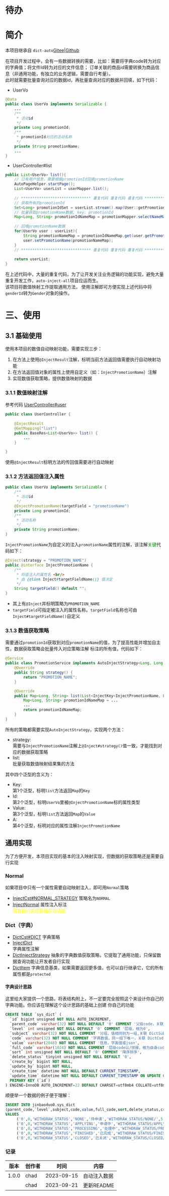 # 待办

# 简介

本项目继承自 `dict-auto`[Gitee](https://gitee.com/CodeinChad/dict-auto)|[Github](https://github.com/Chad2li/dict-auto)

在项目开发过程中，会有一些数据转换的需要，比如：需要将字典code转为对应的字典值；将文件Id转为对应的文件信息；
订单关联的商品id需要转换为商品信息（非通用功能，有独立的业务逻辑，需要自行考量）。    
此时就需要批量查询对应的数据id，再批量查询对应的数据并回填，如下代码：
- UserVo
```java
@Data
public class UserVo implements Serializable {
    ...
    /**
     * 活动id
     */
    private Long promotionId;
    /**
     * promotionId对应的活动名称
     */
    private String promotionName;
    ...
}
```
- UserController#list
```java
public List<UserVo> list(){
    // 已有用户信息，需要根据promotionId回填promotionName
    AutoPageHelper.startPage();
    List<UserVo> userList = userMapper.list();
    
    // ******************************* 重复代码 重复代码 重复代码 *******************************
    // 获取所有的promotionId
    Set<Long> promotionIdSet = userList.stream().map(User::getPromotionId).collect(Collectors.toSet());
    // 批量获取promotionName数据, key: promotionId
    Map<Long, String> promotionIdNameMap = promotionMapper.selectNameMapByIds(promotionIdSet);
    
    // 回填promotionName数据
    for(UserVo user : userList){
        String promotionNameMap = promotionIdNameMap.get(user.getPromotionId());
        user.setPromotionName(promotionNameMap);
    }
    // ******************************* 重复代码 重复代码 重复代码 *******************************
        
    return userList;
}    
```

在上述代码中，大量的重复代码，为了让开发关注业务逻辑的功能实现，避免大量重复开发工作，`auto-inject-all`项目应运而生。     
该项目将数值映射工作提取通用方法， 使用注解即可方便实现上述代码中将`genderId`转为`Gender`对象的操作。    

# 三、使用

## 3.1 基础使用    
使用本项目的数值自动映射功能，需要实现三步：    
1. 在方法上使用`@InjectResult`注解，标明当前方法返回值需要执行自动映射功能    
2. 在方法返回值对象的属性上使用自定义（如：`InjectPromotionName`）注解    
3. 实现数值获取策略，提供数值映射的数据    
### 3.1.1 数值映射注解    
参考代码 [UserController#user](auto-inject-demo/src/main/java/cn/lyjuan/dictauto/demo/controller/UserController.java)
```java
public class UserController {
    
    @InjectResult
    @GetMapping("list")
    public BaseRes<List<UserVo>> list() {
        ...
    }
    
}
```
使用`@InjectResult`标明方法的传回值需要进行自动映射    

### 3.1.2 方法返回值注入属性
```java
public class UserVo implements Serializable {
    /**
     * 活动id
     */
    @InjectPromotionName(targetField = "promotionName")
    private Long promotionId;
    /**
     * 活动名称
     */
    private String promotionName;
}
```
`InjectPromotionName`为自定义的注入`promotionName`属性的注解，该注解<font color='green'>关键</font>代码如下：        
```java
@Inject(strategy = "PROMOTION_NAME")
public @interface InjectPromotionName {
    /**
     * 将值注入的属性名 <br/>
     * 由 {@link Inject#targetFieldName()} 值决定
     */
    String targetField() default "";
}
```
- 其上有`@Inject`并标明策略为`PROMOTION_NAME`    
- `targetField`可指定被注入的属性名称。`targetField`名称也可由`Inject#targetFieldName()`自定义    

### 3.1.3 数值获取策略    
需要通过`promotionId`获取到对应`promotionName`的值，为了提高性能并增加自主性，数据获取策略会批量传入对应策略注解
标注的所有值，代码如下：    
```java
@Service
public class PromotionService implements AutoInjectStrategy<Long, Long, String, InjectPromotionName> {
    @Override
    public String strategy() {
        return "PROMOTION_NAME";
    }

    @Override
    public Map<Long, String> list(List<InjectKey<InjectPromotionName, Long>> injectKeys) {
        Map<Long, String> promotionIdNameMap = ... 
        ...
        return promotionIdNameMap;
    }
}
```
所有的策略都需要实现`AutoInjectStrategy`，实现两个方法：    
- strategy:    
需要与`InjectPromotionName`注解上`@Inject#strategy()`值一致，才能找到对应的数据获取策略    
- list:    
批量获取数值映射结果集的方法    

其中四个泛型的含义为：    
- Key:    
第1个泛型，标明`list`方法返回`Map`的`Key`    
- Id:    
第2个泛型，标明`UserVo`里被`@InjectPromotionName`标的属性类型    
- Value:    
第3个泛型，标明`list`方法返回`Map`的`Value`    
- A:  
第4个泛型，标明对应的属性注解`InjectPromotionName`    
## 通用实现    
为了方便开发，本项目实现的基本的注入映射实现，但数据的获取策略还是需要自行实现    
### Normal
如果项目中只有一个属性需要自动映射注入，即可用`Normal`策略    
- [InjectCst#NORMAL_STRATEGY](auto-inject-core/src/main/java/io/github/chad2li/autoinject/core/cst/InjectCst.java#NORMAL_STRATEGY)
策略名为`NORMAL`    
- [InjectNormal](auto-inject-core/src/main/java/io/github/chad2li/autoinject/core/annotation/InjectNormal.java)
属性注入标注    
<font color='yellow'>需要自行实现数据获取功能</font>
### Dict（字典）
- [DictCst#DICT](auto-inject-dict/src/main/java/io/github/chad2li/autoinject/dict/cst/DictCst.java#DICT)
字典策略    
- [InjectDict](auto-inject-dict/src/main/java/io/github/chad2li/autoinject/dict/annotation/InjectDict.java)    
字典属性注解     
- [DictInjectStrategy](auto-inject-dict/src/main/java/io/github/chad2li/autoinject/dict/strategy/DictInjectStrategy.java)
抽象的字典数值获取策略，它提取了通用功能，只保留数据查询功能让开发者自行实现
- [DictItem](auto-inject-dict/src/main/java/io/github/chad2li/autoinject/dict/dto/DictItem.java)
字典信息基类，如果需要返回更多值，也可以自行继承它，它的所有属性都是`protected`    
#### 字典设计思路
这里给大家提供一个思路，将表结构附上，不一定要完全按照这个来设计你自己的字典功能。你应该在理解这个设计思路的基础上创建
你自己的功能    
```sql
CREATE TABLE `sys_dict` (
  `id` bigint unsigned NOT NULL AUTO_INCREMENT,
  `parent_code` varchar(32) NOT NULL DEFAULT '0' COMMENT '父级code，关联 sys_dict.code，根为0',
  `level` int unsigned NOT NULL DEFAULT '0' COMMENT '层级，根为0',
  `subject` varchar(32) NOT NULL COMMENT '分组，值相同则为一组,关联 DictSubjectEnum',
  `code` varchar(32) NOT NULL COMMENT '字典数值，同一组下唯一，关联 DictCodeEnum',
  `value` varchar(2048) NOT NULL COMMENT '信息，字面值或json',
  `full_code` varchar(1024) NOT NULL COMMENT '层级code以/拼接，根为自身code，一定以/结尾，如：, 1/2/, 1/2/3/',
  `sort` int unsigned NOT NULL DEFAULT '0' COMMENT '降序排序',
  `delete_status` tinyint unsigned NOT NULL DEFAULT '0',
  `create_by` bigint NOT NULL,
  `update_by` bigint NOT NULL,
  `create_time` datetime NOT NULL DEFAULT CURRENT_TIMESTAMP,
  `update_time` datetime NOT NULL DEFAULT CURRENT_TIMESTAMP ON UPDATE CURRENT_TIMESTAMP,
  PRIMARY KEY (`id`)
) ENGINE=InnoDB AUTO_INCREMENT=22 DEFAULT CHARSET=utf8mb4 COLLATE=utf8mb4_0900_ai_ci COMMENT='字典或配置表';
```
顺便举一个数据的例子便于理解：   
```sql
INSERT INTO jinbaoduo0.sys_dict 
(parent_code,`level`,subject,code,value,full_code,sort,delete_status,create_by,update_by,create_time,update_time) 
VALUES
	 ('0',0,'WITHDRAW_STATUS','NONE','待申请','WITHDRAW_STATUS/NONE/',5,0,1,1,'2023-09-07 23:50:01','2023-09-07 23:50:01'),
	 ('0',0,'WITHDRAW_STATUS','APPLYING','申请中','WITHDRAW_STATUS/APPLYING/',4,0,1,1,'2023-09-07 23:50:01','2023-09-07 23:50:01'),
	 ('0',0,'WITHDRAW_STATUS','PROCESSING','处理中','WITHDRAW_STATUS/PROCESSING/',3,0,1,1,'2023-09-07 23:50:01','2023-09-07 23:50:01'),
	 ('0',0,'WITHDRAW_STATUS','FINISHED','已完成','WITHDRAW_STATUS/FINISHED/',2,0,1,1,'2023-09-07 23:50:01','2023-09-07 23:50:01'),
	 ('0',0,'WITHDRAW_STATUS','CLOSED','已关闭','WITHDRAW_STATUS/CLOSED/',1,0,1,1,'2023-09-07 23:50:01','2023-09-07 23:50:01');
 ```
### 记录

| 版本    | 创作者  | 时间         | 内容       |
|-------|------|------------|----------|
| 1.0.0 | chad | 2023-09-15 | 自动注入数据   |
|       | chad | 2023-09-21 | 更新README |


